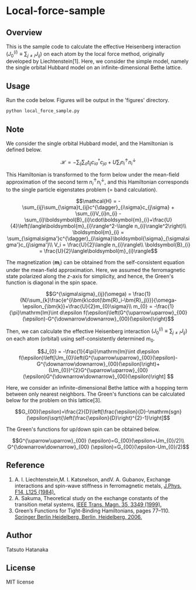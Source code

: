 # Local-force-sample

## Overview

This is the sample code to calculate the effective Heisenberg interaction $(J^{(i)}_0\equiv \sum_{j\neq i}J_{ij})$ on each atom by the local force method, originally developed by Liechtenstein[1]. Here, we consider the simple model, namely the single orbital Hubbard model on an infinite-dimensional Bethe lattice.

## Usage

Run the code below. Figures will be output in the 'figures' directory.

```python
python local_force_sample.py
```

## Note

We consider the single orbital Hubbard model, and the Hamiltonian is defined below.

```math
\mathcal{H} = -\sum_{ij}\sum_{\sigma}t_{ij}c^{\dagger}_{i\sigma}c_{j\sigma} + U\sum_{i}n^{\uparrow}_{i}n^{\downarrow}_{i}
```

This Hamiltonian is transformed to the form below under the mean-field approximation of the second term $n^{\uparrow}_{i}n^{\downarrow}_{i}$, and this Hamiltonian corresponds to the single particle eigenstates problem (= band calculation).

```math
\mathcal{H} = -\sum_{ij}\sum_{\sigma}t_{ij}c^{\dagger}_{i\sigma}c_{j\sigma} + \sum_{i}V_{i}n_{i} - \sum_{i}\boldsymbol{B}_{i}\cdot\boldsymbol{m}_{i}+\frac{U}{4}\left(\langle\boldsymbol{m}_{i}\rangle^2-\langle n_{i}\rangle^2\right)\\
\boldsymbol{m}_{i} = \sum_{\sigma\sigma'}c^{\dagger}_{i\sigma}\boldsymbol{\sigma}_{\sigma\sigma'}c_{j\sigma'}\\
V_i = \frac{U}{2}\langle n_{i}\rangle\\
\boldsymbol{B}_{i} = \frac{U}{2}\langle\boldsymbol{m}_{i}\rangle
```

The magnetization $\langle\boldsymbol{m}_{i}\rangle$ can be obtained from the self-consistent equation under the mean-field approximation. Here, we assumed the ferromagnetic state polarized along the $z$-axis for simplicity, and hence, the Green's function is diagonal in the spin space.

```math
G^{\sigma\sigma}_{ij}(\omega) = \frac{1}{N}\sum_{k}\frac{e^{i\bm{k\cdot(\bm{R}_i-\bm{R}_j)}}}{\omega-\epsilon_{\bm{k}}+\frac{U}{2}m_{0}\sigma}\\
m_{0} = -\frac{1}{\pi}\mathrm{Im}\int d\epsilon f(\epsilon)\left(G^{\uparrow\uparrow}_{00}(\epsilon)-G^{\downarrow\downarrow}_{00}(\epsilon)\right)
```

Then, we can calculate the effective Heisenberg interaction $(J^{(i)}_0\equiv \sum_{j\neq i}J_{ij})$ on each atom (orbital) using self-consistently determined $m_{0}$.

```math
J_{0} = -\frac{1}{4\pi}\mathrm{Im}\int d\epsilon f(\epsilon)\left[Um_{0}\left(G^{\uparrow\uparrow}_{00}(\epsilon)-G^{\downarrow\downarrow}_{00}(\epsilon)\right)+(Um_{0})^{2}G^{\uparrow\uparrow}_{00}(\epsilon)G^{\downarrow\downarrow}_{00}(\epsilon)\right]

```

Here, we consider an infinite-dimensional Bethe lattice with a hopping term between only nearest neighbors. The Green's functions can be calculated below for the problem on this lattice[3].

```math
G_{00}(\epsilon)=\frac{2}{D}\left[\frac{\epsilon}{D}-\mathrm{sgn}(\epsilon)\sqrt{\left(\frac{\epsilon}{D}\right)^{2}-1}\right]
```

The Green's functions for up/down spin can be obtained below.

```math
G^{\uparrow\uparrow}_{00} (\epsilon)=G_{00}(\epsilon+Um_{0}/2)\\
G^{\downarrow\downarrow}_{00} (\epsilon)=G_{00}(\epsilon-Um_{0}/2)
```

## Reference

1. A. I. Liechtenstein,M. I. Katsnelson, andV. A. Gubanov, Exchange interactions and spin-wave stiffness in ferromagnetic metals, [J.Phys. F14, L125 (1984).](https://doi.org/10.1088/0305-4608/14/7/007)
2. A. Sakuma, Theoretical study on the exchange constants of the transition metal systems, [IEEE Trans. Magn. 35, 3349 (1999).](https://doi.org/10.1109/20.800521)
3. Green’s Functions for Tight-Binding Hamiltonians, pages 77–110. [Springer Berlin Heidelberg, Berlin,
Heidelberg, 2006.](https://doi.org/10.1007/3-540-28841-4_5)

## Author

Tatsuto Hatanaka

## License

MIT license
